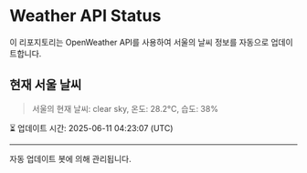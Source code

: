 
# Weather API Status

이 리포지토리는 OpenWeather API를 사용하여 서울의 날씨 정보를 자동으로 업데이트합니다.

## 현재 서울 날씨
> 서울의 현재 날씨: clear sky, 온도: 28.2°C, 습도: 38%

⏳ 업데이트 시간: 2025-06-11 04:23:07 (UTC)

---
자동 업데이트 봇에 의해 관리됩니다.
